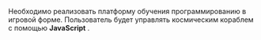 Необходимо реализовать платформу обучения программированию в игровой форме.
Пользователь будет управлять космическим кораблем с помощью **JavaScript** .
